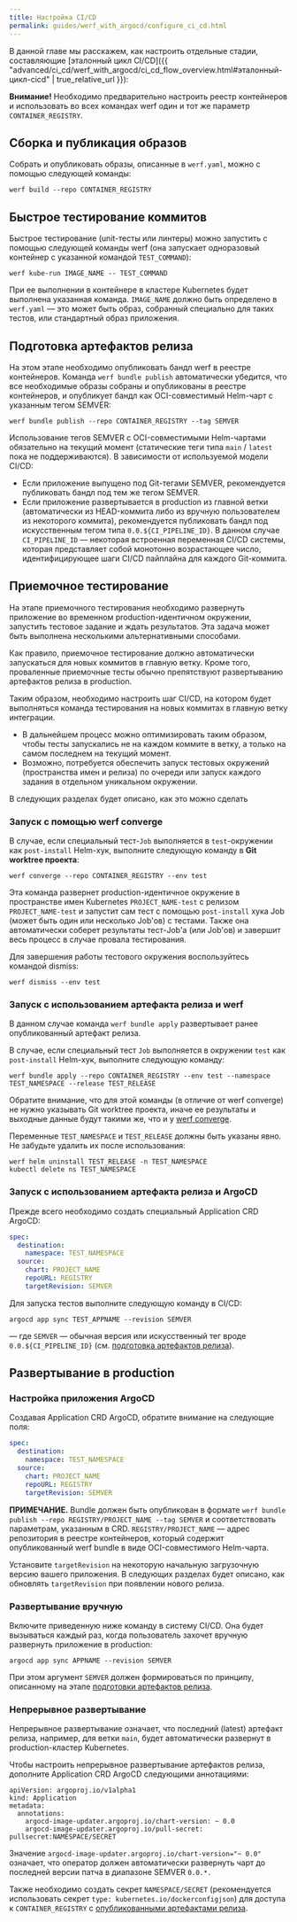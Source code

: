 ```yaml
---
title: Настройка CI/CD
permalink: guides/werf_with_argocd/configure_ci_cd.html
---
```


В данной главе мы расскажем, как настроить отдельные стадии, составляющие [эталонный цикл CI/CD]({{ "advanced/ci_cd/werf_with_argocd/ci_cd_flow_overview.html#эталонный-цикл-cicd" | true_relative_url }}):

**Внимание!** Необходимо предварительно настроить реестр контейнеров и использовать во всех командах werf один и тот же параметр `CONTAINER_REGISTRY`. 

## Сборка и публикация образов

Собрать и опубликовать образы, описанные в `werf.yaml`, можно с помощью следующей команды:

```shell
werf build --repo CONTAINER_REGISTRY
```

## Быстрое тестирование коммитов

Быстрое тестирование (unit-тесты или линтеры) можно запустить с помощью следующей команды werf (она запускает одноразовый контейнер с указанной командой `TEST_COMMAND`):

```shell
werf kube-run IMAGE_NAME -- TEST_COMMAND
```

При ее выполнении в контейнере в кластере Kubernetes будет выполнена указанная команда. `IMAGE_NAME` должно быть определено в `werf.yaml` — это может быть образ, собранный специально для таких тестов, или стандартный образ приложения.

## Подготовка артефактов релиза

На этом этапе необходимо опубликовать бандл werf в реестре контейнеров. Команда `werf bundle publish` автоматически убедится, что все необходимые образы собраны и опубликованы в реестре контейнеров, и опубликует бандл как OCI-совместимый Helm-чарт с указанным тегом SEMVER:

```shell
werf bundle publish --repo CONTAINER_REGISTRY --tag SEMVER
```

Использование тегов SEMVER с OCI-совместимыми Helm-чартами обязательно на текущий момент (статические теги типа `main` / `latest` пока не поддерживаются). В зависимости от используемой модели CI/CD:

* Если приложение выпущено под Git-тегами SEMVER, рекомендуется публиковать бандл под тем же тегом SEMVER.
* Если приложение развертывается в production из главной ветки (автоматически из HEAD-коммита либо из вручную пользователем из некоторого коммита), рекомендуется публиковать бандл под искусственным тегом типа `0.0.${CI_PIPELINE_ID}`. В данном случае `CI_PIPELINE_ID` — некоторая встроенная переменная CI/CD системы, которая представляет собой монотонно возрастающее число, идентифицирующее шаги CI/CD пайплайна для каждого Git-коммита.

## Приемочное тестирование

На этапе приемочного тестирования необходимо развернуть приложение во временном production-идентичном окружении, запустить тестовое задание и ждать результатов. Эта задача может быть выполнена несколькими альтернативными способами.

Как правило, приемочное тестирование должно автоматически запускаться для новых коммитов в главную ветку. Кроме того, проваленные приемочные тесты обычно препятствуют развертыванию артефактов релиза в production.

Таким образом, необходимо настроить шаг CI/CD, на котором будет выполняться команда тестирования на новых коммитах в главную ветку интеграции.

* В дальнейшем процесс можно оптимизировать таким образом, чтобы тесты запускались не на каждом коммите в ветку, а только на самом последнем на текущий момент.
* Возможно, потребуется обеспечить запуск тестовых окружений (пространства имен и релиза) по очереди или запуск каждого задания в отдельном уникальном окружении.

В следующих разделах будет описано, как это можно сделать

### Запуск с помощью werf converge

В случае, если специальный тест-`Job` выполняется в `test`-окружении как `post-install` Helm-хук, выполните следующую команду в **Git worktree проекта**:

```shell
werf converge --repo CONTAINER_REGISTRY --env test
```

Эта команда развернет production-идентичное окружение в пространстве имен Kubernetes `PROJECT_NAME-test` с релизом `PROJECT_NAME-test` и запустит сам тест с помощью `post-install` хука Job (может быть один или несколько Job'ов) с тестами. Также она автоматически соберет результаты тест-Job'а (или Job'ов) и завершит весь процесс в случае провала тестирования.

Для завершения работы тестового окружения воспользуйтесь командой dismiss:

```shell
werf dismiss --env test
```

### Запуск с использованием артефакта релиза и werf

В данном случае команда `werf bundle apply` развертывает ранее опубликованный артефакт релиза. 

В случае, если специальный тест `Job` выполняется в окружении `test` как `post-install` Helm-хук, выполните следующую команду:

```shell
werf bundle apply --repo CONTAINER_REGISTRY --env test --namespace TEST_NAMESPACE --release TEST_RELEASE
```

Обратите внимание, что для этой команды (в отличие от werf converge) не нужно указывать Git worktree проекта, иначе ее результаты и выходные данные будут такими же, что и у [werf converge](#запуск-с-помощью-werf-converge).

Переменные `TEST_NAMESPACE` и `TEST_RELEASE` должны быть указаны явно. Не забудьте удалить их после использования:

```shell
werf helm uninstall TEST_RELEASE -n TEST_NAMESPACE
kubectl delete ns TEST_NAMESPACE
```

### Запуск с использованием артефакта релиза и ArgoCD

Прежде всего необходимо создать специальный Application CRD ArgoCD:

```yaml
spec:
  destination:
    namespace: TEST_NAMESPACE
  source:
    chart: PROJECT_NAME
    repoURL: REGISTRY
    targetRevision: SEMVER
```

Для запуска тестов выполните следующую команду в CI/CD:

```
argocd app sync TEST_APPNAME --revision SEMVER
```

— где `SEMVER` — обычная версия или искусственный тег вроде `0.0.${CI_PIPELINE_ID}` (см. [подготовка артефактов релиза](#подготовка-артефактов-релиза)).

## Развертывание в production

### Настройка приложения ArgoCD

Создавая Application CRD ArgoCD, обратите внимание на следующие поля:

```yaml
spec:
  destination:
    namespace: TEST_NAMESPACE
  source:
    chart: PROJECT_NAME
    repoURL: REGISTRY
    targetRevision: SEMVER
```

**ПРИМЕЧАНИЕ.** Bundle должен быть опубликован в формате `werf bundle publish --repo REGISTRY/PROJECT_NAME --tag SEMVER` и соответствовать параметрам, указанным в CRD. `REGISTRY/PROJECT_NAME` — адрес репозитория в реестре контейнеров, который содержит опубликованный werf bundle в виде OCI-совместимого Helm-чарта.

Установите `targetRevision` на некоторую начальную загрузочную версию вашего приложения. В следующих разделах будет описано, как обновлять `targetRevision` при появлении нового релиза.

### Развертывание вручную

Включите приведенную ниже команду в систему CI/CD. Она будет вызываться каждый раз, когда пользователь захочет вручную развернуть приложение в production:

```shell
argocd app sync APPNAME --revision SEMVER
```

При этом аргумент `SEMVER` должен формироваться по принципу, описанному на этапе [подготовки артефактов релиза](#подготовка-артефактов-релиза).

### Непрерывное развертывание

Непрерывное развертывание означает, что последний (latest) артефакт релиза, например, для ветки `main`, будет автоматически развернут в production-кластер Kubernetes.

Чтобы настроить непрерывное развертывание артефактов релиза, дополните Application CRD ArgoCD следующими аннотациями:

```
apiVersion: argoproj.io/v1alpha1
kind: Application
metadata:
  annotations:
    argocd-image-updater.argoproj.io/chart-version: ~ 0.0
    argocd-image-updater.argoproj.io/pull-secret: pullsecret:NAMESPACE/SECRET
```

Значение `argocd-image-updater.argoproj.io/chart-version="~ 0.0"` означает, что оператор должен автоматически развернуть чарт до последней версии патча в диапазоне SEMVER `0.0.*.`

Также необходимо создать секрет `NAMESPACE/SECRET` (рекомендуется использовать секрет `type: kubernetes.io/dockerconfigjson`) для доступа к `CONTAINER_REGISTRY` с [опубликованными артефактами релиза](#подготовка-артефактов-релиза).
